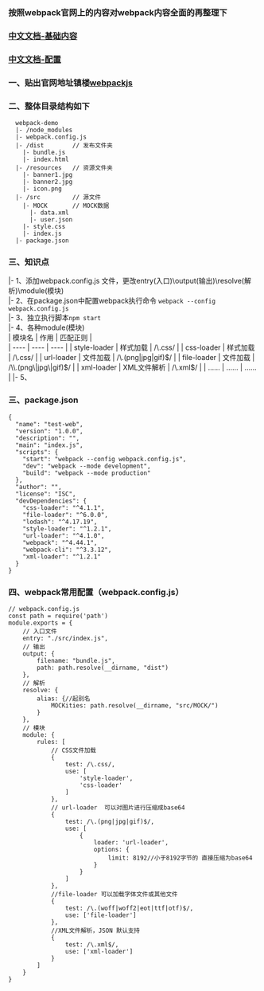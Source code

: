 ### 按照webpack官网上的内容对webpack内容全面的再整理下
### [中文文档-基础内容](https://www.webpackjs.com/guides/getting-started/)
### [中文文档-配置](https://www.webpackjs.com/configuration//)
### 一、贴出官网地址镇楼[webpackjs](https://www.webpackjs.com/)
### 二、整体目录结构如下
```
  webpack-demo
  |- /node_modules
  |- webpack.config.js
  |- /dist        // 发布文件夹
    |- bundle.js
    |- index.html
  |- /resources   // 资源文件夹
    |- banner1.jpg
    |- banner2.jpg
    |- icon.png
  |- /src         // 源文件
    |- MOCK       // MOCK数据
      |- data.xml
      |- user.json
    |- style.css
    |- index.js
  |- package.json
```
### 三、知识点
|- 1、添加webpack.config.js 文件，更改entry(入口)\output(输出)\resolve(解析)\module(模块)<br/>
|- 2、在package.json中配置webpack执行命令 `webpack --config webpack.config.js`<br/>
|- 3、独立执行脚本`npm start`<br/>
|- 4、各种module(模块)<br/>
|  模块名   | 作用  | 匹配正则 |  
|  ----  | ----  | ----  |
| style-loader  | 样式加载 | /\\.css/ |
| css-loader  | 样式加载 | /\\.css/ |
| url-loader  | 文件加载 | /\\.(png\|jpg\|gif)$/ |
| file-loader  | 文件加载 |  /\\.(png\|jpg\|gif)$/  |
| xml-loader  | XML文件解析 | /\\.xml$/ |
| ......  | ...... | ...... |
|- 5、<br/>
### 三、package.json
```
{
  "name": "test-web",
  "version": "1.0.0",
  "description": "",
  "main": "index.js",
  "scripts": {
    "start": "webpack --config webpack.config.js",
    "dev": "webpack --mode development",
    "build": "webpack --mode production"
  },
  "author": "",
  "license": "ISC",
  "devDependencies": {
    "css-loader": "^4.1.1",
    "file-loader": "^6.0.0",
    "lodash": "^4.17.19",
    "style-loader": "^1.2.1",
    "url-loader": "^4.1.0",
    "webpack": "^4.44.1",
    "webpack-cli": "^3.3.12",
    "xml-loader": "^1.2.1"
  }
}

```
### 四、webpack常用配置（webpack.config.js）
```
// webpack.config.js
const path = require('path')
module.exports = {
    // 入口文件
    entry: "./src/index.js",
    // 输出
    output: {
        filename: "bundle.js",
        path: path.resolve(__dirname, "dist")
    },
    // 解析
    resolve: {
        alias: {//起别名
            MOCKities: path.resolve(__dirname, "src/MOCK/")
        }
    },
    // 模块
    module: {
        rules: [
            // CSS文件加载
            {
                test: /\.css/,
                use: [
                    'style-loader',
                    'css-loader'
                ]
            },
            // url-loader  可以对图片进行压缩成base64
            {
                test: /\.(png|jpg|gif)$/,
                use: [
                    {
                        loader: 'url-loader',
                        options: {
                            limit: 8192//小于8192字节的 直接压缩为base64
                        }
                    }
                ]
            },
            //file-loader 可以加载字体文件或其他文件
            {
                test: /\.(woff|woff2|eot|ttf|otf)$/,
                use: ['file-loader']
            },
            //XML文件解析，JSON 默认支持
            {
                test: /\.xml$/,
                use: ['xml-loader']
            }
        ]
    }
}
```

